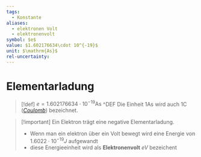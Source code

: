 ```yaml
---
tags:
  - Konstante
aliases:
  - elektronen Volt
  - elektronenvolt
symbol: $e$
value: $1.602176634\cdot 10^{-19}$
unit: $\mathrm{As}$
rel-uncertainty:
---
```


# Elementarladung

> [!def] $e = 1.602176634\cdot 10^{-19}\mathrm{As}$ ^DEF
> Die Einheit $1 \mathrm{As}$ wird auch $1 \mathrm{C}$ (*[Coulomb](../../Elektrotechnik/Coulomb-Kraft.md)*) bezeichnet.

> [!important] Ein Elektron trägt eine negative Elementarladung.
> 
> - Wenn man ein elektron über ein Volt bewegt wird eine Energie von $1.6022\cdot 10^{-19}J$ aufgewandt
> - diese Energieeinheit wird als **Elektronenvolt** $eV$ bezeichent